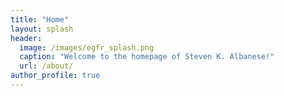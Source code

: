 ```yaml
---
title: "Home"
layout: splash
header:
  image: /images/egfr_splash.png
  caption: "Welcome to the homepage of Steven K. Albanese!"
  url: /about/
author_profile: true
--- 
```

